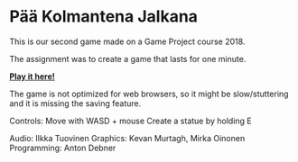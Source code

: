# Pää Kolmantena Jalkana

This is our second game made on a Game Project course 2018.

The assignment was to create a game that lasts for one minute.

[**Play it here!**](https://debnera.github.io/spirit-game/Build/index.html)   

The game is not optimized for web browsers, so it might be slow/stuttering and it is missing the saving feature.

Controls: 
Move with WASD + mouse
Create a statue by holding E


Audio: Ilkka Tuovinen 
Graphics: Kevan Murtagh, Mirka Oinonen
Programming: Anton Debner

